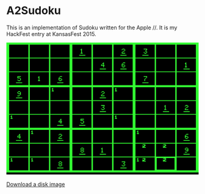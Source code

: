 A2Sudoku
========

This is an implementation of Sudoku written for the Apple //.  It is my HackFest entry at KansasFest 2015.

![A2Sudoku Screenshot](/a2sudoku.png "A2Sudoku Screenshot")

[Download a disk image](https://github.com/jeremysrand/a2sudoku/releases/download/1.3/a2sudoku.dsk)